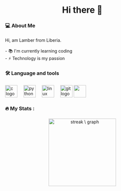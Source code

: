 <!--
**Lamber22/Lamber22** is a ✨ _special_ ✨ repository because its `README.md` (this file) appears on your GitHub profile.

Here are some ideas to get you started:

- 🔭 I’m currently working on my...
- 🌱 I’m currently learning Coding at African Leadership X (ALX)
- 👯 I’m looking to collaborate on ...
- 🤔 I’m looking for help with ...
- 💬 Ask me about ...
- 📫 How to reach me: ...
- 😄 Pronouns: ...
- ⚡ Fun fact: ...
-->


###

<!-- div align="center">
  <a href="https://twitter.com/lamber_j" target="_blank">
    <img src="https://img.shields.io/static/v1?message=LinkedIn&logo=linkedin&label=&color=0077B5&logoColor=white&label\
Color=&style=for-the-badge" height="25" alt="twitter logo"  />
  </a>
  <a href="www.linkedin.com/in/lamber-j-kpukuyou" target="_blank">
    <img src="https://img.shields.io/static/v1?message=Twitter&logo=twitter&label=&color=1DA1F2&logoColor=white&labelCo\
lor=&style=for-the-badge" height="25" alt="twitter logo"  />
  </a>
</div -->

###

<h1 align="center">Hi there 👋</h1>

###

<h3 align="left">💻  About Me</h3>

###

<p align="left">Hi, am Lamber from Liberia.<br><br>- 📚 I'm currently learning coding<br>- ⚡ Technology is my passion</p>

###

<h3 align="left">🛠 Language and tools</h3>

###
<div align="left">
  <img src="https://cdn.jsdelivr.net/gh/devicons/devicon/icons/c/c-original.svg" height="40" alt="c logo"  />
  <img width="12" />
  <img src="https://cdn.jsdelivr.net/gh/devicons/devicon/icons/python/python-original.svg" height="40" alt="python logo"  />
  <img width="12" />
  <img src="https://cdn.jsdelivr.net/gh/devicons/devicon/icons/linux/linux-original.svg" height="40" alt="linux logo"  />
  <img width="12" />
  <img src="https://cdn.jsdelivr.net/gh/devicons/devicon/icons/git/git-original.svg" height="40" alt="git logo"  />
  <img src="https://logos-download.com/wp-content/uploads/2017/07/HTML5_badge.png" height="40" />
  <img width="12" />
   <!-- img src="https://cdn.jsdelivr.net/gh/devicons/devicon/icons/javascript/javascript-original.svg" height="40" alt="javascript logo"  / -->
</div>

###

<h3 align="left">🔥   My Stats :</h3>

###

<div align="center">
  <img src="https://streak-stats.demolab.com?user=Lamber22&locale=en&mode=daily&theme=dark&hide_border=false&border_radius=5&order=3" height="220" alt="streak \
graph"  />
</div>

###
